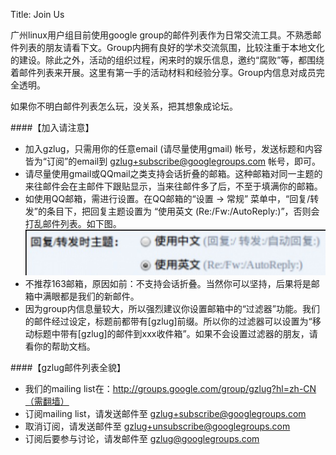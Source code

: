 Title: Join Us


广州linux用户组目前使用google group的邮件列表作为日常交流工具。不熟悉邮件列表的朋友请看下文。Group内拥有良好的学术交流氛围，比较注重于本地文化的建设。除此之外，活动的组织过程，闲来时的娱乐信息，邀约“腐败”等，都围绕着邮件列表来开展。这里有第一手的活动材料和经验分享。Group内信息对成员完全透明。


如果你不明白邮件列表怎么玩，没关系，把其想象成论坛。

####【加入请注意】

- 加入gzlug，只需用你的任意email (请尽量使用gmail) 帐号，发送标题和内容皆为“订阅”的email到 gzlug+subscribe@googlegroups.com 帐号，即可。
- 请尽量使用gmail或QQmail之类支持会话折叠的邮箱。这种邮箱对同一主题的来往邮件会在主邮件下跟贴显示，当来往邮件多了后，不至于填满你的邮箱。
- 如使用QQ邮箱，需进行设置。在QQ邮箱的“设置 -> 常规” 菜单中，“回复/转发”的条目下，把回复主题设置为 “使用英文 (Re:/Fw:/AutoReply:)”，否则会打乱邮件列表。如下图。
  ![qqmail](/images/others/qqmail.png)
- 不推荐163邮箱，原因如前：不支持会话折叠。当然你可以坚持，后果将是邮箱中满眼都是我们的新邮件。
- 因为group内信息量较大，所以强烈建议你设置邮箱中的“过滤器”功能。我们的邮件经过设定，标题前都带有[gzlug]前缀。所以你的过滤器可以设置为“移动标题中带有[gzlug]的邮件到xxx收件箱”。如果不会设置过滤器的朋友，请看你的帮助文档。


####【gzlug邮件列表全貌】
- 我们的mailing list在：http://groups.google.com/group/gzlug?hl=zh-CN（需翻墙）
- 订阅mailing list，请发送邮件至 gzlug+subscribe@googlegroups.com
- 取消订阅，请发送邮件至 gzlug+unsubscribe@googlegroups.com
- 订阅后要参与讨论，请发邮件至 gzlug@googlegroups.com
